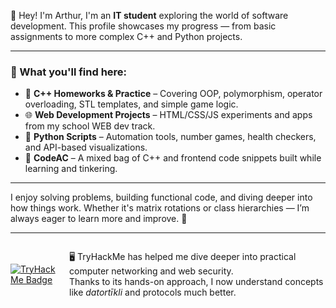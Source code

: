 

👋 Hey! I'm Arthur, I'm an **IT student** exploring the world of software development. This profile showcases my progress — from basic assignments to more complex C++ and Python projects.

---

### 🔧 What you'll find here:

- 🧠 **C++ Homeworks & Practice** – Covering OOP, polymorphism, operator overloading, STL templates, and simple game logic.
- 🌐 **Web Development Projects** – HTML/CSS/JS experiments and apps from my school WEB dev track.
- 🐍 **Python Scripts** – Automation tools, number games, health checkers, and API-based visualizations.
- 📁 **CodeAC** – A mixed bag of C++ and frontend code snippets built while learning and tinkering.

---

I enjoy solving problems, building functional code, and diving deeper into how things work. 
Whether it's matrix rotations or class hierarchies — I’m always eager to learn more and improve. 🚀

---

<div style="display: flex; align-items: center; gap: 10px;">
  <a href="https://tryhackme.com/p/ArtuursG">
    <img src="https://tryhackme-badges.s3.amazonaws.com/ArtuursG.png" alt="TryHackMe Badge" />
  </a>
  <p>🖥️ TryHackMe has helped me dive deeper into practical computer networking and web security.<br>
  Thanks to its hands-on approach, I now understand concepts like <i>datortīkli</i> and protocols much better.</p>
</div>